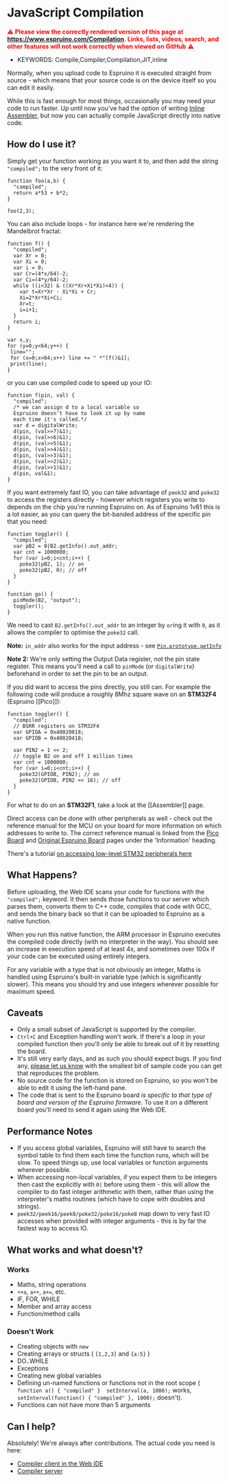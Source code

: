 <!--- Copyright (c) 2013 Gordon Williams, Pur3 Ltd. See the file LICENSE for copying permission. -->
JavaScript Compilation
===================

<span style="color:red">:warning: **Please view the correctly rendered version of this page at https://www.espruino.com/Compilation. Links, lists, videos, search, and other features will not work correctly when viewed on GitHub** :warning:</span>

* KEYWORDS: Compile,Compiler,Compilation,JIT,inline

Normally, when you upload code to Espruino it is executed straight from source - which means that your source code is on the device itself so you can edit it easily.

While this is fast enough for most things, occasionally you may need your code to run faster. Up until now you've had the option of writing [Inline Assembler](/Assembler), but now you can actually compile JavaScript directly into native code.

How do I use it?
---------------

Simply get your function working as you want it to, and then add the string `"compiled";` to the very front of it:

```
function foo(a,b) {
  "compiled";
  return a*53 + b*2;
}

foo(2,3);
```

You can also include loops - for instance here we're rendering the Mandelbrot fractal:

```
function f() {
  "compiled";
  var Xr = 0;
  var Xi = 0;
  var i = 0;
  var Cr=(4*x/64)-2;
  var Ci=(4*y/64)-2;
  while ((i<32) & ((Xr*Xr+Xi*Xi)<4)) {
    var t=Xr*Xr - Xi*Xi + Cr;
    Xi=2*Xr*Xi+Ci;
    Xr=t;
    i=i+1;
  }
  return i;
}

var x,y;
for (y=0;y<64;y++) {
 line="";
 for (x=0;x<64;x++) line += " *"[f()&1];
 print(line);
}
```

or you can use compiled code to speed up your IO:

```
function f(pin, val) {
  "compiled";
  /* we can assign d to a local variable so
  Espruino doesn't have to look it up by name
  each time it's called.*/
  var d = digitalWrite;
  d(pin, (val>>7)&1);
  d(pin, (val>>6)&1);
  d(pin, (val>>5)&1);
  d(pin, (val>>4)&1);
  d(pin, (val>>3)&1);
  d(pin, (val>>2)&1);
  d(pin, (val>>1)&1);
  d(pin, val&1);
}
```

If you want extremely fast IO, you can take advantage of `peek32` and `poke32` to access the registers directly - however which registers you write to depends on the chip you're running Espruino on. As of Espruino 1v81 this is a lot easier, as you can query the bit-banded address of the specific pin that you need:

```
function toggler() {
  "compiled";
  var pB2 = 0|B2.getInfo().out_addr;
  var cnt = 1000000;
  for (var i=0;i<cnt;i++) {
    poke32(pB2, 1); // on
    poke32(pB2, 0); // off
  }
}

function go() {
  pinMode(B2, "output");
  toggler();
}
```

We need to cast `B2.getInfo().out_addr` to an integer by `or`ing it with `0`, as it allows the compiler to optimise the `poke32` call.

**Note:** `in_addr` also works for the input address - see [`Pin.prototype.getInfo`](/Reference#l_Pin_getInfo)

**Note 2:** We're only setting the Output Data register, not the pin state register. This means you'll need a call to `pinMode` (or `digitalWrite`) beforehand in order to set the pin to be an output.

If you did want to access the pins directly, you still can. For example the following code will produce a roughly 8Mhz square wave on an **STM32F4** (Espruino [[Pico]]):

```
function toggler() {
  "compiled";
  // BSRR registers on STM32F4
  var GPIOA = 0x40020018;
  var GPIOB = 0x40020418;

  var PIN2 = 1 << 2;
  // toggle B2 on and off 1 million times
  var cnt = 1000000;
  for (var i=0;i<cnt;i++) {
    poke32(GPIOB, PIN2); // on 
    poke32(GPIOB, PIN2 << 16); // off
  }
}
```

For what to do on an **STM32F1**, take a look at the [[Assembler]] page. 

Direct access can be done with other peripherals as well - check out the reference manual for the MCU on your board for more information on which addresses to write to. The correct reference manual is linked from the [Pico Board](/Pico) and [Original Espruino Board](/EspruinoBoard) pages under the 'Information' heading.

There's a tutorial [on accessing low-level STM32 peripherals here](/STM32+Peripherals)


What Happens?
-----------

Before uploading, the Web IDE scans your code for functions with the `"compiled";` keyword. It then sends those functions to our server which parses them, converts them to C++ code, compiles that code with GCC, and sends the binary back so that it can be uploaded to Espruino as a native function.

When you run this native function, the ARM processor in Espruino executes the compiled code directly (with no interpreter in the way). You should see an increase in execution speed of at least 4x, and sometimes over 100x if your code can be executed using entirely integers.

For any variable with a type that is not obviously an integer, Maths is handled using Espruino's built-in variable type (which is significantly slower). This means you should try and use integers wherever possible for maximum speed.


Caveats
------

* Only a small subset of JavaScript is supported by the compiler.
* `Ctrl+C` and Exception handling won't work. If there's a loop in your compiled function then you'll only be able to break out of it by resetting the board.
* It's still very early days, and as such you should expect bugs. If you find any, [please let us know](https://github.com/gfwilliams/EspruinoCompiler/issues) with the smallest bit of sample code you can get that reproduces the problem.
* No source code for the function is stored on Espruino, so you won't be able to edit it using the left-hand pane.
* The code that is sent to the Espruino board *is specific to that type of board and version of the Espruino firmware*. To use it on a different board you'll need to send it again using the Web IDE.

Performance Notes
---------------

* If you access global variables, Espruino will still have to search the symbol table to find them each time the function runs, which will be slow. To speed things up, use local variables or function arguments wherever possible.
* When accessing non-local variables, if you expect them to be integers then cast the explicitly with `0|` before using them - this will allow the compiler to do fast integer arithmetic with them, rather than using the interpreter's maths routines (which have to cope with doubles and strings).
* `peek32/peek16/peek8/poke32/poke16/poke8` map down to very fast IO accesses when provided with integer arguments - this is by far the fastest way to access IO.

What works and what doesn't?
----------------------------

### Works

* Maths, string operations
* `++a`, `a++`, `a+=`, etc.
* IF, FOR, WHILE
* Member and array access
* Function/method calls

### Doesn't Work

* Creating objects with `new`
* Creating arrays or structs ( `[1,2,3]` and `{a:5}` )
* DO..WHILE
* Exceptions
* Creating new global variables
* Defining un-named functions or functions not in the root scope ( `function a() { "compiled" }  setInterval(a, 1000);` works, `setInterval(function() { "compiled" }, 1000);` doesn't).
* Functions can not have more than 5 arguments

Can I help?
-----------

Absolutely! We're always after contributions. The actual code you need is here:

* [Compiler client in the Web IDE](https://github.com/espruino/EspruinoTools/blob/gh-pages/plugins/compiler.js)
* [Compiler server](https://github.com/gfwilliams/EspruinoCompiler)
